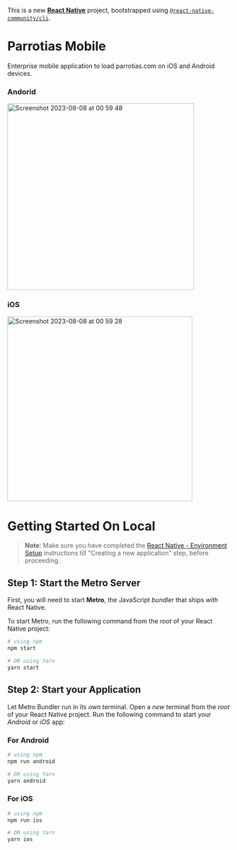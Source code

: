 This is a new [**React Native**](https://reactnative.dev) project, bootstrapped using [`@react-native-community/cli`](https://github.com/react-native-community/cli).

# Parrotias Mobile

Enterprise mobile application to load parrotias.com on iOS and Android devices. 

### Andorid
<img width="422" alt="Screenshot 2023-08-08 at 00 59 48" src="https://github.com/Steelzen/parrotias-app/assets/94742043/115d37c9-7caf-47a9-ba57-e76932eb2cfc">

### iOS
<img width="418" alt="Screenshot 2023-08-08 at 00 59 28" src="https://github.com/Steelzen/parrotias-app/assets/94742043/5656e8af-59bc-4ddd-95f7-9c6752c41431">

# Getting Started On Local

>**Note**: Make sure you have completed the [React Native - Environment Setup](https://reactnative.dev/docs/environment-setup) instructions till "Creating a new application" step, before proceeding.

## Step 1: Start the Metro Server

First, you will need to start **Metro**, the JavaScript _bundler_ that ships _with_ React Native.

To start Metro, run the following command from the _root_ of your React Native project:

```bash
# using npm
npm start

# OR using Yarn
yarn start
```

## Step 2: Start your Application

Let Metro Bundler run in its _own_ terminal. Open a _new_ terminal from the _root_ of your React Native project. Run the following command to start your _Android_ or _iOS_ app:

### For Android

```bash
# using npm
npm run android

# OR using Yarn
yarn android
```

### For iOS

```bash
# using npm
npm run ios

# OR using Yarn
yarn ios
```

